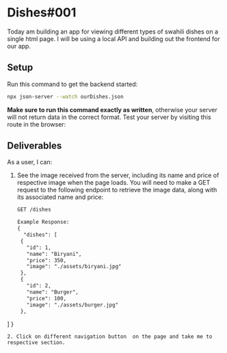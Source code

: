 # Dishes#001

Today am building an app for viewing different types of swahili dishes on a single
html page. I will be using a local API and building out the frontend for our
app.


## Setup

Run this command to get the backend started:

```sh
npx json-server --watch ourDishes.json 
```

**Make sure to run this command exactly as written**, otherwise your server will
not return data in the correct format. Test your server by visiting this route
in the browser:

## Deliverables

As a user, I can:

1. See the image received from the server, including its name and price
   of respective image  when the page loads. You will need to make a GET request to the
   following endpoint to retrieve the image data, along with its associated
   name and price:

   ```txt
   GET /dishes

   Example Response:
   {
     "dishes": [
    {
      "id": 1,
      "name": "Biryani",
      "price": 350,
      "image": "./assets/biryani.jpg"
    },
    {
      "id": 2,
      "name": "Burger",
      "price": 100,
      "image": "./assets/burger.jpg"
    },
  ]
}
   ```
2. Click on different navigation button  on the page and take me to respective section. 